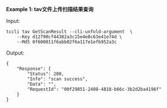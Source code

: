 **Example 1: tav文件上传扫描结果查询**



Input: 

```
tccli tav GetScanResult --cli-unfold-argument  \
    --Key d12790cf44382a3c15e4e8c63e41e74d \
    --Md5 0f600011f6abb02f6a117e1efb952a3c
```

Output: 
```
{
    "Response": {
        "Status": 200,
        "Info": "scan success",
        "Data": "",
        "RequestId": "00f29851-2408-4818-b66c-3b2d2ba4196f"
    }
}
```

